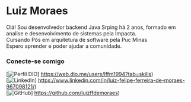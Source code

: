 # Luiz Moraes

Olá!
Sou desenvolvedor backend Java Srping há 2 anos, formado em analise e desenvolvimento de sistemas pela Impacta. \
Cursando Pós em arquitetura de software pela Puc Minas \
Espero aprender e poder ajudar a comunidade.

### Conecte-se comigo
[![Perfil DIO](https://img.shields.io/badge/-Meu%20Perfil%20na%20DIO-30A3DC?style=for-the-badge)] https://web.dio.me/users/lffm1994?tab=skills) 
</br> [![LinkedIn](https://img.shields.io/badge/-LinkedIn-000?style=for-the-badge&logo=linkedin&logoColor=30A3DC)] https://www.linkedin.com/in/luiz-felipe-ferreira-de-moraes-967098121/)
</br> [![GitHub](https://img.shields.io/badge/GitHub-000?style=for-the-badge&logo=github&logoColor=30A3DC)] https://github.com/luizffdemoraes)
